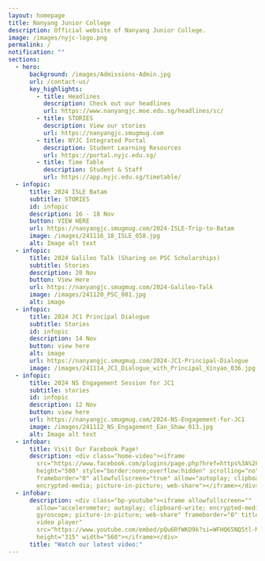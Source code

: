```yaml
---
layout: homepage
title: Nanyang Junior College
description: Official website of Nanyang Junior College.
image: /images/nyjc-logo.png
permalink: /
notification: ""
sections:
  - hero:
      background: /images/Admissions-Admin.jpg
      url: /contact-us/
      key_highlights:
        - title: Headlines
          description: Check out our headlines
          url: https://www.nanyangjc.moe.edu.sg/headlines/sc/
        - title: STORIES
          description: View our stories
          url: https://nanyangjc.smugmug.com
        - title: NYJC Integrated Portal
          description: Student Learning Resources
          url: https://portal.nyjc.edu.sg/
        - title: Time Table
          description: Student & Staff
          url: https://app.nyjc.edu.sg/timetable/
  - infopic:
      title: 2024 ISLE Batam
      subtitle: STORIES
      id: infopic
      description: 16 - 18 Nov
      button: VIEW HERE
      url: https://nanyangjc.smugmug.com/2024-ISLE-Trip-to-Batam
      image: /images/241116_18_ISLE_058.jpg
      alt: Image alt text
  - infopic:
      title: 2024 Galileo Talk (Sharing on PSC Scholarships)
      subtitle: Stories
      description: 20 Nov
      button: View Here
      url: https://nanyangjc.smugmug.com/2024-Galileo-Talk
      image: /images/241120_PSC_001.jpg
      alt: image
  - infopic:
      title: 2024 JC1 Principal Dialogue
      subtitle: Stories
      id: infopic
      description: 14 Nov
      button: view here
      alt: image
      url: https://nanyangjc.smugmug.com/2024-JC1-Principal-Dialogue
      image: /images/241114_JC1_Dialogue_with_Principal_Xinyao_036.jpg
  - infopic:
      title: 2024 NS Engagement Session for JC1
      subtitle: stories
      id: infopic
      description: 12 Nov
      button: view here
      url: https://nanyangjc.smugmug.com/2024-NS-Engagement-for-JC1
      image: /images/241112_NS_Engagement_Ean_Shaw_013.jpg
      alt: Image alt text
  - infobar:
      title: Visit Our Facebook Page!
      description: <div class="home-video"><iframe
        src="https://www.facebook.com/plugins/page.php?href=https%3A%2F%2Fwww.facebook.com%2FNanyangjc%2F&tabs=timeline&width=340&height=500&small_header=false&adapt_container_width=true&hide_cover=false&show_facepile=true&appId"
        height="500" style="border:none;overflow:hidden" scrolling="no"
        frameborder="0" allowfullscreen="true" allow="autoplay; clipboard-write;
        encrypted-media; picture-in-picture; web-share"></iframe></div>
  - infobar:
      description: <div class="bp-youtube"><iframe allowfullscreen=""
        allow="accelerometer; autoplay; clipboard-write; encrypted-media;
        gyroscope; picture-in-picture; web-share" frameborder="0" title="YouTube
        video player"
        src="https://www.youtube.com/embed/pQu6RfWKO9k?si=WFHQ65NQ5tl-M84f"
        height="315" width="560"></iframe></div>
      title: "Watch our latest video:"
---
```

